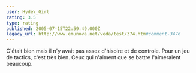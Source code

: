 ```yaml
---
user: Hyde\_Girl
rating: 3.5
type: rating
published: 2005-07-15T22:59:49.000Z
legacy_url: http://www.emunova.net/veda/test/374.htm#comment-3476
---
```

C'était bien mais il n'y avait pas assez d'hisoire et de controle. Pour un jeu de tactics, c'est très bien. Ceux qui n'aiment que se battre l'aimeraient beaucoup.